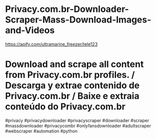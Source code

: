 # Privacy.com.br-Downloader-Scraper-Mass-Download-Images-and-Videos
https://apify.com/ultramarine_freezer/tele123

# Download and scrape all content from Privacy.com.br profiles. / Descarga y extrae contenido de Privacy.com.br / Baixe e extraia conteúdo do Privacy.com.br

#privacy #privacydownloader #privacyscraper #downloader #scraper #massdownloader 
#privacycombr #onlyfansdownloader #adultscraper #webscraper #automation #python
